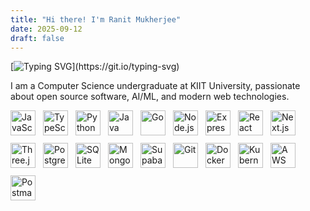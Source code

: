 ```yaml
---
title: "Hi there! I'm Ranit Mukherjee"
date: 2025-09-12
draft: false
---
```


[![Typing SVG](https://readme-typing-svg.demolab.com?font=JetBrains+Mono&weight=700&size=28&duration=4000&pause=1000&color=7FDBFF&center=false&vCenter=true&random=false&width=600&lines=Hi+there!+I'm+Ranit+Mukherjee;Welcome+to+my+site!+%F0%9F%91%8B;Feel+free+to+explore...)](https://git.io/typing-svg)

 I am a Computer Science undergraduate at KIIT University, passionate about open source software, AI/ML, and modern web technologies.

<div style="display: flex; flex-wrap: wrap; gap: 12px; align-items: center;">
  <img src="https://cdn.jsdelivr.net/gh/devicons/devicon/icons/javascript/javascript-original.svg" alt="JavaScript" width="40" />
  <img src="https://cdn.jsdelivr.net/gh/devicons/devicon/icons/typescript/typescript-original.svg" alt="TypeScript" width="40" />
  <img src="https://cdn.jsdelivr.net/gh/devicons/devicon/icons/python/python-original.svg" alt="Python" width="40" />
  <img src="https://cdn.jsdelivr.net/gh/devicons/devicon/icons/java/java-original.svg" alt="Java" width="40" />
  <img src="https://cdn.jsdelivr.net/gh/devicons/devicon/icons/go/go-original.svg" alt="Go" width="40" />

  <img src="https://cdn.jsdelivr.net/gh/devicons/devicon/icons/nodejs/nodejs-original.svg" alt="Node.js" width="40" />
  <img src="https://cdn.jsdelivr.net/gh/devicons/devicon/icons/express/express-original.svg" alt="Express.js" width="40" />
  <img src="https://cdn.jsdelivr.net/gh/devicons/devicon/icons/react/react-original.svg" alt="React" width="40" />
  <img src="https://cdn.jsdelivr.net/gh/devicons/devicon/icons/nextjs/nextjs-original.svg" alt="Next.js" width="40" />
  <img src="https://cdn.jsdelivr.net/gh/devicons/devicon/icons/threejs/threejs-original.svg" alt="Three.js" width="40" />

  <img src="https://cdn.jsdelivr.net/gh/devicons/devicon/icons/postgresql/postgresql-original.svg" alt="PostgreSQL" width="40" />
  <img src="https://cdn.jsdelivr.net/gh/devicons/devicon/icons/sqlite/sqlite-original.svg" alt="SQLite" width="40" />
  <img src="https://cdn.jsdelivr.net/gh/devicons/devicon/icons/mongodb/mongodb-original.svg" alt="MongoDB" width="40" />
  <img src="https://cdn.jsdelivr.net/gh/devicons/devicon/icons/supabase/supabase-original.svg" alt="Supabase" width="40" />

  <img src="https://cdn.jsdelivr.net/gh/devicons/devicon/icons/git/git-original.svg" alt="Git" width="40" />
  <img src="https://cdn.jsdelivr.net/gh/devicons/devicon/icons/docker/docker-original.svg" alt="Docker" width="40" />
  <img src="https://cdn.jsdelivr.net/gh/devicons/devicon/icons/kubernetes/kubernetes-plain.svg" alt="Kubernetes" width="40" />
  <img src="https://cdn.jsdelivr.net/gh/devicons/devicon/icons/aws/aws-original.svg" alt="AWS" width="40" />
  <img src="https://cdn.jsdelivr.net/gh/devicons/devicon/icons/postman/postman-original.svg" alt="Postman" width="40" />
</div>